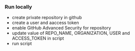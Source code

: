 ### Run locally

- create private repository in github
- create a user and aaccess token
- enable GitHub Advanced Security for repository
- update value of REPO_NAME, ORGANIZATION, USER and ACCESS_TOKEN in script
- run script

